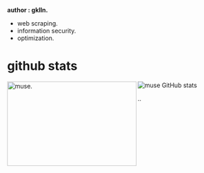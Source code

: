 **author : gklln.**

- web scraping.
- information security.
- optimization.

# github stats

<p><img align="left" width='300' height='195' src="https://github-readme-stats.vercel.app/api/top-langs/?username=gklln&count_private=true&show_icons=true&layout=compact" alt="muse."/></p>

<img align='left'>![muse GitHub stats](https://github-readme-stats.vercel.app/api?username=gklln\&count_private=true&show_icons=true&rank_icon=github)</img>

..
